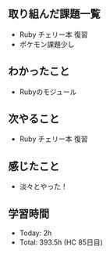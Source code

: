 ## 取り組んだ課題一覧
- Ruby チェリー本 復習
- ポケモン課題少し
## わかったこと
- Rubyのモジュール
## 次やること
- Ruby チェリー本 復習
## 感じたこと
- 淡々とやった！
## 学習時間
- Today: 2h
- Total: 393.5h (HC 85日目)